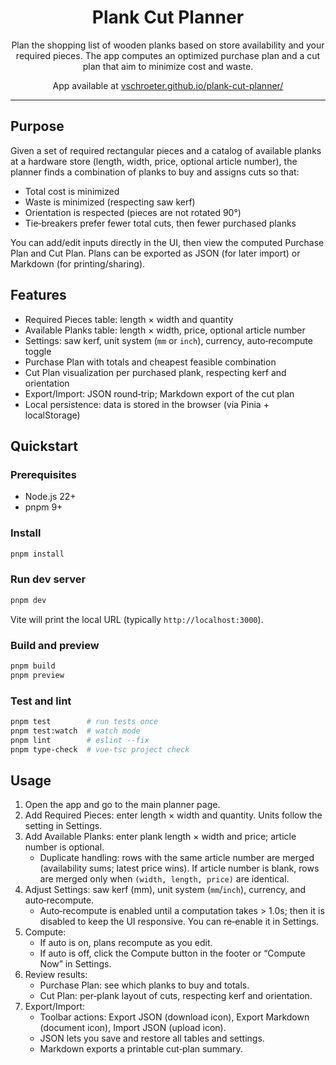 <div align="center">

# Plank Cut Planner

Plan the shopping list of wooden planks based on store availability and your required pieces. The app computes an optimized purchase plan and a cut plan that aim to minimize cost and waste.

App available at [vschroeter.github.io/plank-cut-planner/](https://github.com/vschroeter/plank-cut-planner.git)

</div>

---

## Purpose

Given a set of required rectangular pieces and a catalog of available planks at a hardware store (length, width, price, optional article number), the planner finds a combination of planks to buy and assigns cuts so that:

- Total cost is minimized
- Waste is minimized (respecting saw kerf)
- Orientation is respected (pieces are not rotated 90°)
- Tie‑breakers prefer fewer total cuts, then fewer purchased planks

You can add/edit inputs directly in the UI, then view the computed Purchase Plan and Cut Plan. Plans can be exported as JSON (for later import) or Markdown (for printing/sharing).

## Features

- Required Pieces table: length × width and quantity
- Available Planks table: length × width, price, optional article number
- Settings: saw kerf, unit system (`mm` or `inch`), currency, auto‑recompute toggle
- Purchase Plan with totals and cheapest feasible combination
- Cut Plan visualization per purchased plank, respecting kerf and orientation
- Export/Import: JSON round‑trip; Markdown export of the cut plan
- Local persistence: data is stored in the browser (via Pinia + localStorage)

## Quickstart

### Prerequisites

- Node.js 22+
- pnpm 9+

### Install

```bash
pnpm install
```

### Run dev server

```bash
pnpm dev
```

Vite will print the local URL (typically `http://localhost:3000`).

### Build and preview

```bash
pnpm build
pnpm preview
```

### Test and lint

```bash
pnpm test        # run tests once
pnpm test:watch  # watch mode
pnpm lint        # eslint --fix
pnpm type-check  # vue-tsc project check
```

## Usage

1. Open the app and go to the main planner page.
2. Add Required Pieces: enter length × width and quantity. Units follow the setting in Settings.
3. Add Available Planks: enter plank length × width and price; article number is optional.
   - Duplicate handling: rows with the same article number are merged (availability sums; latest price wins). If article number is blank, rows are merged only when `(width, length, price)` are identical.
4. Adjust Settings: saw kerf (mm), unit system (`mm`/`inch`), currency, and auto‑recompute.
   - Auto‑recompute is enabled until a computation takes > 1.0s; then it is disabled to keep the UI responsive. You can re‑enable it in Settings.
5. Compute:
   - If auto is on, plans recompute as you edit.
   - If auto is off, click the Compute button in the footer or “Compute Now” in Settings.
6. Review results:
   - Purchase Plan: see which planks to buy and totals.
   - Cut Plan: per‑plank layout of cuts, respecting kerf and orientation.
7. Export/Import:
   - Toolbar actions: Export JSON (download icon), Export Markdown (document icon), Import JSON (upload icon).
   - JSON lets you save and restore all tables and settings.
   - Markdown exports a printable cut‑plan summary.
<!-- 
## How it works (high level)

- Cuts are orthogonal to the plank’s long side (length); pieces are not rotated 90°.
- Saw kerf is inserted between sequential cuts.
- The solver searches feasible assignments, optimizing for cost and waste with tie‑breakers: fewest cuts, then fewest purchased planks.
- Errors (e.g., unsatisfiable inputs) are shown as alerts above the tables. -->
